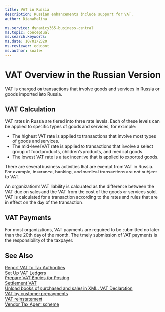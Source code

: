 ```yaml
---
title: VAT in Russia
description: Russian enhancements include support for VAT.
author: DianaMalina

ms.service: dynamics365-business-central
ms.topic: conceptual
ms.search.keywords:
ms.date: 10/01/2020
ms.reviewer: edupont
ms.author: soalex
---
```


# VAT Overview in the Russian Version

VAT is charged on transactions that involve goods and services in Russia or goods imported into Russia.

## VAT Calculation

VAT rates in Russia are tiered into three rate levels. Each of these levels can be applied to specific types of goods and services, for example: 

- The highest VAT rate is applied to transactions that involve most types of goods and services.
- The mid-level VAT rate is applied to transactions that involve a select group of food products, children’s products, and medical goods.
- The lowest VAT rate is a tax incentive that is applied to exported goods. 

There are several business activities that are exempt from VAT in Russia. For example, insurance, banking, and medical transactions are not subject to VAT. 

An organization’s VAT liability is calculated as the difference between the VAT due on sales and the VAT from the cost of the goods or services sold. VAT is calculated for a transaction according to the rates and rules that are in effect on the day of the transaction.

## VAT Payments

For most organizations, VAT payments are required to be submitted no later than the 20th day of the month. The timely submission of VAT payments is the responsibility of the taxpayer.

## See Also

[Report VAT to Tax Authorities](../../finance-how-report-vat.md)  
[Set Up VAT Ledgers](How-to-Set-Up-VAT-Ledgers.md)  
[Prepare VAT Entries for Posting](How-to-Prepare-VAT-Entries-for-Posting.md)  
[Settlement VAT](Settlement-VAT.md)  
[Unload books of purchased and sales in XML. VAT Declaration](upload-books-purchases-sales-xml-vat-declaration.md)  
[VAT by customer prepayments](VAT-by-Customer-prepayments.md)  
[VAT reinstatement](VAT-reinstatement.md)  
[Vendor Tax Agent scheme](Vendor-Tax-Agent-scheme.md)  
